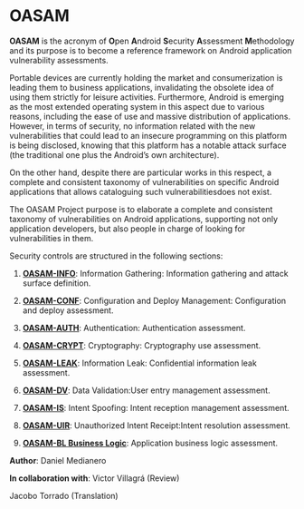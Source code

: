 # OASAM

**OASAM** is the acronym of **O**pen **A**ndroid **S**ecurity **A**ssessment **M**ethodology and its purpose is to become a reference framework on Android application vulnerability assessments.


Portable devices are currently holding the market and consumerization is leading them to business applications, invalidating the obsolete idea of using them strictly for leisure activities. Furthermore, Android is emerging as the most extended operating system in this aspect due to various reasons, including the ease of use and massive distribution of applications. However, in terms of security, no information related with the new vulnerabilities that could lead to an insecure programming on this platform is being disclosed, knowing that this platform has a notable attack surface (the traditional one plus the Android’s own architecture).

On the other hand, despite there are particular works in this respect, a complete and consistent taxonomy of vulnerabilities on specific Android applications that allows cataloguing such vulnerabilitiesdoes not exist.

The OASAM Project purpose is to elaborate a complete and consistent taxonomy of vulnerabilities on Android applications, supporting not only application developers, but also people in charge of looking for vulnerabilities in them.


Security controls are structured in the following sections:

1. **[OASAM-INFO](https://github.com/b66l/OASAM/tree/master/oasam-info-information-gathering)**:  Information Gathering:  Information gathering and attack surface definition.

2. **[OASAM-CONF](https://github.com/b66l/OASAM/tree/master/oasam-conf-configuration-and-deploy-management)**: Configuration and Deploy Management: Configuration and deploy assessment.

3. **[OASAM-AUTH](https://github.com/b66l/OASAM/tree/master/oasam-auth-authentication)**: Authentication: Authentication assessment.

4. **[OASAM-CRYPT](https://github.com/b66l/OASAM/tree/master/oasam-crypt-cryptography)**:  Cryptography: Cryptography use assessment.

5. **[OASAM-LEAK](https://github.com/b66l/OASAM/tree/master/oasam-leak-information-leak)**: Information Leak: Confidential information leak assessment.

6. **[OASAM-DV](https://github.com/b66l/OASAM/tree/master/oasam-dv-data-validation)**: Data Validation:User entry management assessment.

7. **[OASAM-IS](https://github.com/b66l/OASAM/tree/master/oasam-is-intent-spoofing)**: Intent Spoofing: Intent reception management assessment.

8. **[OASAM-UIR](https://github.com/b66l/OASAM/tree/master/oasam-uir-unauthorized-intent-receipt)**: Unauthorized Intent Receipt:Intent resolution assessment.

9. **[OASAM-BL Business Logic](https://github.com/b66l/OASAM/tree/master/oasam-bl-business-logic)**: Application business logic assessment.



**Author**:
Daniel Medianero

**In collaboration with**:
Victor Villagrá (Review)

Jacobo Torrado (Translation)


